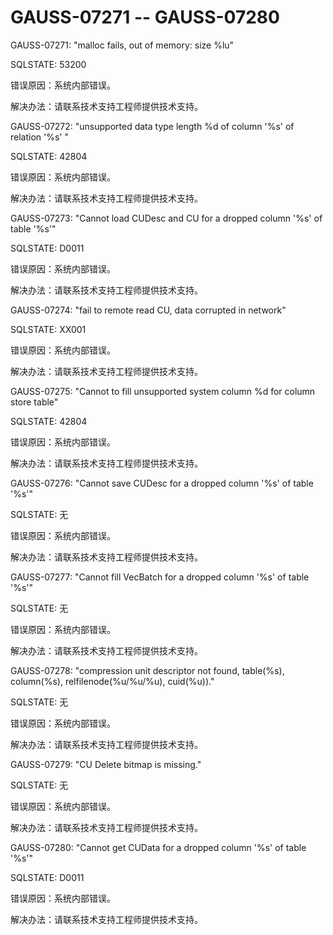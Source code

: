 # GAUSS-07271 -- GAUSS-07280<a name="ZH-CN_TOPIC_0302073698"></a>

GAUSS-07271: "malloc fails, out of memory: size %lu"

SQLSTATE: 53200

错误原因：系统内部错误。

解决办法：请联系技术支持工程师提供技术支持。

GAUSS-07272: "unsupported data type length %d of column '%s' of relation '%s' "

SQLSTATE: 42804

错误原因：系统内部错误。

解决办法：请联系技术支持工程师提供技术支持。

GAUSS-07273: "Cannot load CUDesc and CU for a dropped column '%s' of table '%s'"

SQLSTATE: D0011

错误原因：系统内部错误。

解决办法：请联系技术支持工程师提供技术支持。

GAUSS-07274: "fail to remote read CU, data corrupted in network"

SQLSTATE: XX001

错误原因：系统内部错误。

解决办法：请联系技术支持工程师提供技术支持。

GAUSS-07275: "Cannot to fill unsupported system column %d for column store table"

SQLSTATE: 42804

错误原因：系统内部错误。

解决办法：请联系技术支持工程师提供技术支持。

GAUSS-07276: "Cannot save CUDesc for a dropped column '%s' of table '%s'"

SQLSTATE: 无

错误原因：系统内部错误。

解决办法：请联系技术支持工程师提供技术支持。

GAUSS-07277: "Cannot fill VecBatch for a dropped column '%s' of table '%s'"

SQLSTATE: 无

错误原因：系统内部错误。

解决办法：请联系技术支持工程师提供技术支持。

GAUSS-07278: "compression unit descriptor not found, table\(%s\), column\(%s\), relfilenode\(%u/%u/%u\), cuid\(%u\)\)."

SQLSTATE: 无

错误原因：系统内部错误。

解决办法：请联系技术支持工程师提供技术支持。

GAUSS-07279: "CU Delete bitmap is missing."

SQLSTATE: 无

错误原因：系统内部错误。

解决办法：请联系技术支持工程师提供技术支持。

GAUSS-07280: "Cannot get CUData for a dropped column '%s' of table '%s'"

SQLSTATE: D0011

错误原因：系统内部错误。

解决办法：请联系技术支持工程师提供技术支持。

